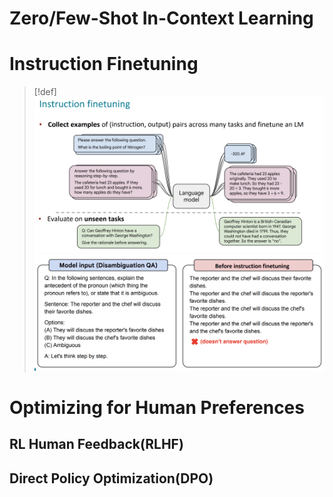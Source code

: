 # Zero/Few-Shot In-Context Learning


# Instruction Finetuning
> [!def]
> ![](Finetuning.assets/image-20240923095803162.png)![](Finetuning.assets/image-20240923095832661.png)



# Optimizing for Human Preferences
## RL Human Feedback(RLHF)



## Direct Policy Optimization(DPO)

